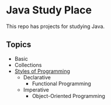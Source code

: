 # Java Study Place

This repo has projects for studying Java.

## Topics

- Basic
- Collections
- [Styles of Programming](docs/STYLES_PROGRAMMING.md)
  - Declarative
    - Functional Programming
  - Imperative
    - Object-Oriented Programming
